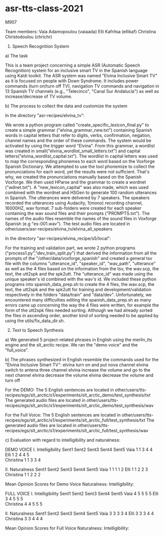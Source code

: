 # asr-tts-class-2021
M907

Team members:
Vaia Adamopoulou (vaiaada)
Elli Kafritsa (ellikaf)
Christina Christodoulou (chrichr)

1. Speech Recognition System

a) The task

This is a team project concerning a simple ASR (Automatic Speech Recognition) system for an inclusive smart TV in the Spanish language using Kaldi toolkit. The ASR system was named "Elvina Inclusive Smart TV" as it is focused on people with Down Syndrome.  It includes power commands (turn on/turn off TV), navigation TV commands and navigation in 13 Spanish TV channels (e.g., "Telecinco", "Canal Sur Andalucía") as well as increase/decrease of TV volume. 

b) The process to collect the data and customize the system

In the directory "asr-recipes/elvina_tv":

We wrote a python program called "create_specific_lexicon_final.py" to create a simple grammar ("elvina_grammar_new.txt") containing Spanish words in capital letters that refer to digits, verbs, confirmation, negation, channel names and the order of these commands. The system would be activated by using the trigger word "Elvina". From this grammar, a wordlist was created in small("elvina_wordlist_small_letters.txt") and capital letters("elvina_wordlist_capital.txt"). The wordlist in capital letters was used to map the corresponding phonemes to each word based on the Voxforge Spanish Dictionary. We attempted to use the tool phonemize to collect the pronunciations for each word, yet the results were not sufficient. That's why, we created the pronunciations manually based on the Spanish Voxforge. We then used HParse and the grammar to create a wordnet ("wdnet.txt"). A "new_lexicon_capital" was also made, which was used combined with the wordnet and HSGen to generate 100 random utterances in Spanish. The utterances were delivered by 7 speakers. The speakers recorded the utterances using Audacity, 1(mono) recording channel, 16000HZ, wav format. 7 sub-folders were created for each speaker containing the wav sound files and their prompts ("PROMPTS.txt"). The names of the audio files resemble the names of the sound files in Voxforge Spanish (e.g "es-001.wav"). The test audio files are located in other/users/asr-recipes/elvina_tv/elvina_all_speakers

In the directory "asr-recipes/elvina_recipe/s5/local":

For the training and validation part, we wrote 2 python programs ("process1.py","dev_train_split.py") that derived the information from all the prompts of the "/other/data/voxforge_spanish" and created a general tsv file with the columns "utterance_id", "speaker_id", "wav_path", "utterance" as well as the 4 files based on the information from the tsv, the wav.scp, the text, the utt2spk and the spk2utt. The "utterance_id" was made using the unique speaker's id combined with the wav's id. We included these python programs into spanish_data_prep.sh to create the 4 files, the wav.scp, the text, the utt2spk and the spk2utt for training and development/validation respectively in the folders "data/train" and "data/dev". Unfortunately, we encountered many difficulties editing the spanish_data_prep.sh as many errors came up concerning the way the 4 files were written, for example the form of the utt2spk files needed sorting. Although we had already sorted the files in ascending order, another kind of sorting needed to be applied by using the utils/fix_data_dir.sh. 

2) Text to Speech Synthesis

a) We generated 5 project-related phrases in English using the merlin_tts engine and the slt_arctic recipe. We ran the "demo voice" and the "full_voice". 

b) The phrases synthesized in English resemble the commands used for the "Elvina Inclusive Smart TV":
elvina turn on and put nova channel
elvina switch to antena three channel
elvina increase the volume and go to the next channel
elvina decrease the volume
elvina decrease the volume and turn off

For the DEMO:
The 5 English sentences are located in other/users/tts-recipes/egs/slt_arctic/s1/experiments/slt_arctic_demo/test_synthesis/txt
The generated audio files are located in other/users/tts-recipes/egs/slt_arctic/s1/experiments/slt_arctic_demo/test_synthesis/wav 

For the Full Voice:
The 5 English sentences are located in other/users/tts-recipes/egs/slt_arctic/s1/experiments/slt_arctic_full/test_synthesis/txt
The generated audio files are located in other/users/tts-recipes/egs/slt_arctic/s1/experiments/slt_arctic_full/test_synthesis/wav 

c) Evaluation with regard to intelligibility and naturalness:

DEMO VOICE
I. Intelligibility
          Sent1   Sent2   Sent3   Sent4   Sent5
Vaia       1      1       3       4       4
Elli       1      2       4       4       5       
Christina  1      1       3       3       4
												
II. Naturalness 
          Sent1   Sent2   Sent3   Sent4   Sent5
Vaia      1       1       1       1       2
Elli      1       1       2       2       3
Christina 1       1       2       2       2

Mean Opinion Scores for Demo Voice Naturalness:            Intelligibility:

FULL VOICE
I. Intelligibility
          Sent1   Sent2   Sent3   Sent4   Sent5
Vaia       4      5       5       5       5
Elli       3      4       5       5       5       
Christina  4      4       5       5       5
												
II. Naturalness 
          Sent1   Sent2   Sent3   Sent4   Sent5
Vaia      3       3       3       3       4
Elli      3       3       3       4       4
Christina 3       3       4       4       4

Mean Opinion Scores for Full Voice Naturalness:            Intelligibility:
